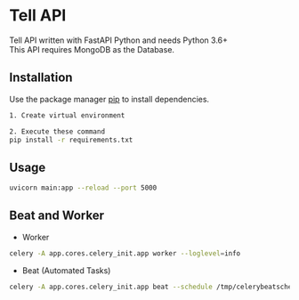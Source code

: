# Tell API

Tell API written with FastAPI Python and needs Python 3.6+ <br>
This API requires MongoDB as the Database.

## Installation

Use the package manager [pip](https://pip.pypa.io/en/stable/) to install dependencies.

```bash
1. Create virtual environment

2. Execute these command
pip install -r requirements.txt
```

## Usage

```bash
uvicorn main:app --reload --port 5000
```

## Beat and Worker
- Worker
```bash
celery -A app.cores.celery_init.app worker --loglevel=info
```

- Beat (Automated Tasks)
```bash
celery -A app.cores.celery_init.app beat --schedule /tmp/celerybeatschedule --loglevel=info --pidfile /tmp/celerybeat.pid
```
